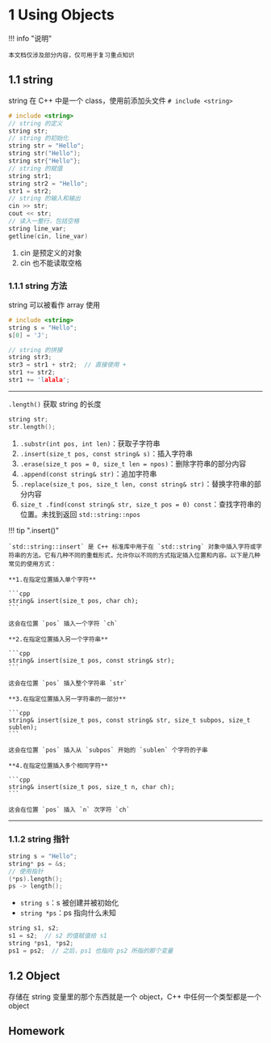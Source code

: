 # 1 Using Objects

<!-- !!! tip "说明"

    本文档正在更新中…… -->

!!! info "说明"

    本文档仅涉及部分内容，仅可用于复习重点知识

## 1.1 string

string 在 C++ 中是一个 class，使用前添加头文件 `# include <string>`

```cpp linenums="1"
# include <string>
// string 的定义
string str;
// string 的初始化
string str = "Hello";
string str("Hello");
string str{"Hello"};
// string 的赋值
string str1;
string str2 = "Hello";
str1 = str2;
// string 的输入和输出
cin >> str;
cout << str;
// 读入一整行，包括空格
string line_var;
getline(cin, line_var)
```

1. cin 是预定义的对象
2. cin 也不能读取空格

### 1.1.1 string 方法

string 可以被看作 array 使用

```cpp linenums="1"
# include <string>
string s = "Hello";
s[0] = 'J';

// string 的拼接
string str3;
str3 = str1 + str2;  // 直接使用 +
str1 += str2;
str1 += 'lalala';
```

---

`.length()` 获取 string 的长度

```cpp linenums="1"
string str;
str.length();
```

1. `.substr(int pos, int len)`：获取子字符串
2. `.insert(size_t pos, const string& s)`：插入字符串
3. `.erase(size_t pos = 0, size_t len = npos)`：删除字符串的部分内容
4. `.append(const string& str)`：追加字符串
5. `.replace(size_t pos, size_t len, const string& str)`：替换字符串的部分内容
6. `size_t .find(const string& str, size_t pos = 0) const`：查找字符串的位置。未找到返回 `std::string::npos`

!!! tip ".insert()"

    `std::string::insert` 是 C++ 标准库中用于在 `std::string` 对象中插入字符或字符串的方法。它有几种不同的重载形式，允许你以不同的方式指定插入位置和内容。以下是几种常见的使用方式：
    
    **1.在指定位置插入单个字符**
    
    ```cpp
    string& insert(size_t pos, char ch);
    ```

    这会在位置 `pos` 插入一个字符 `ch`
    
    **2.在指定位置插入另一个字符串**
    
    ```cpp
    string& insert(size_t pos, const string& str);
    ```

    这会在位置 `pos` 插入整个字符串 `str`
    
    **3.在指定位置插入另一字符串的一部分**
    
    ```cpp
    string& insert(size_t pos, const string& str, size_t subpos, size_t sublen);
    ```

    这会在位置 `pos` 插入从 `subpos` 开始的 `sublen` 个字符的子串
    
    **4.在指定位置插入多个相同字符**
    
    ```cpp
    string& insert(size_t pos, size_t n, char ch);
    ```

    这会在位置 `pos` 插入 `n` 次字符 `ch`

---

### 1.1.2 string 指针

```cpp linenums="1"
string s = "Hello";
string* ps = &s;
// 使用指针
(*ps).length();
ps -> length();
```

- `string s`：s 被创建并被初始化
- `string *ps`：ps 指向什么未知

```cpp linenums="1"
string s1, s2;
s1 = s2;  // s2 的值赋值给 s1
string *ps1, *ps2;
ps1 = ps2;  // 之后，ps1 也指向 ps2 所指的那个变量
```

## 1.2 Object

存储在 string 变量里的那个东西就是一个 object，C++ 中任何一个类型都是一个 object

## Homework

<!-- 此节内容在 2025/3/11 后上传至 Github -->

<!-- ???+ question "PTA 1.4"

    下列语句中，不能连续输出3个值的是：

    A. `cout<<x<<y<<z;`<br/>
    B. `cout<<x,y,z;`<br/>
    C. `cout<<x; cout<<y; cout<<z;`<br/>
    D. `cout<<(x,y,z)<<(x,y,z)<<(x,y,z);`<br/>

    ??? success "答案"

        B
        
        ---

        **B 选项：**

        `,` 运算符，从左往右计算表达式，并返回最后一个数据的值。但 B 选项的运算顺序是：`(cout << x), y, z`。先输出 x 的值，再计算 y 和 z，但不输出 y 和 z

        ```cpp linenums="1"
        # include <iostream>
        using namespace std;
        
        int main()
        {
            int x = 1;
            int y = 2;
            int z = 3;
            cout << x, y, z;
            return 0;
        }
        /*
        输出：
        1
        */
        ```

        **D 选项：**

        输出结果就是 3 个 z 的值

        ```cpp linenums="1"
        # include <iostream>
        using namespace std;
        
        int main()
        {
            int x = 1;
            int y = 2;
            int z = 3;
            cout << (x, y, z) << (x, y, z) << (x, y, z);
            return 0;
        }
        /*
        输出：
        333
        */
        ```

???+ question "PTA 1.6"

    使用操作符 setw 对数据进行格式输出时，需要包含（）文件

    A. iostream.h<br/>
    B. fstream.h<br/>
    C. iomanip.h<br/>
    D. stdlib.h<br/>

    ??? success "答案"

        C

        ---

        **AI 解释：**

        `setw` 是 C++ 标准库中的一个操纵器（manipulator），用于设置输出字段的宽度。它定义在 `<iomanip>` 头文件中，因此在使用 `setw` 之前需要包含这个头文件。`setw` 可以控制输出数据占用的字符宽度，对于格式化输出非常有用

        当你使用 `setw` 设置了一个特定的宽度值时，后续的输出操作将会按照设定的宽度来显示内容。如果输出的内容长度小于设定的宽度，则默认情况下会在左侧填充空格（右对齐）。若要改变对齐方式或填充字符，可以结合使用其他操纵器如 `left`、`right` 或 `setfill`
        
        下面是一个简单的例子，演示了如何使用 `setw`：
        
        ```cpp linenums="1"
        #include <iostream>
        #include <iomanip> // 需要包含此头文件才能使用 setw
        
        int main() {
            std::cout << std::setw(10) << "Hello" << std::endl; // 输出右对齐，宽度为10
            std::cout << std::left << std::setw(10) << "World" << std::endl; // 左对齐，宽度为10
            std::cout << std::right << std::setw(10) << "C++" << std::endl; // 右对齐，宽度为10
            std::cout << std::setfill('*') << std::setw(10) << "Test"; // 使用'*'填充，宽度为10
        
            return 0;
        }
        /*
        输出：
             Hello
        World     
               C++
        ******Test
        */
        ```
        
        在这个例子中，`std::setw(10)` 设置了输出字段的宽度为10个字符。第一行输出是默认的右对齐方式，第二行通过 `std::left` 改变了对齐方式为左对齐，第三行再次设置为右对齐，最后一行不仅设置了宽度还通过 `std::setfill('*')` 更改了填充字符为星号(*)。
        
        需要注意的是，`setw` 对每个单独的输出操作只生效一次，这意味着如果你想要对多个输出应用相同的宽度设置，你需要在每次输出时都指定 `setw`。

???+ question "PTA 1.7"

    有代码如下：

    ```cpp linenums="1"
    int n;
    string s;
    cin>>n;
    getline(cin, s);
    cout<<s.size()<<endl;
    ```

    则在输入以下数据后得到结果是（     ）

    ```cpp linenums="1"
    1
    Hello World
    ```

    A. 11<br/>
    B. 0<br/>
    C. 5<br/>
    D. 12<br/>

    ??? success "答案"

        B

        ---

        `cin >> n` 会读取数字 `1`，但不会读取之后的换行符，因此之后的 `getline` 语句会读取到一个空行

        可以在两个语句之间添加一个 `getchar()` 来消除换行符

        ```cpp linenums="1"
        int n;
        string s;
        cin >> n;
        getchar();
        getline(cin, s);
        cout << s.size() << endl;
        ```

???+ question "PTA 1.9"

    关于面向对象程序设计，面向对象程序设计主要考虑的是提高软件的 ___

    A. 可靠性<br/>
    B. 可移植性<br/>
    C. 可修改性<br/>
    D. 可重用性<br/>

    ??? success "答案"

        D

        ---

        **AI 解释：**

        面向对象程序设计（Object-Oriented Programming, OOP）主要考虑的是提高软件的 **可修改性** 和 **可重用性**。但是，如果必须在这四个选项中选择一个最符合的答案，那么应该是：

        D. 可重用性
        
        面向对象程序设计通过封装、继承和多态等特性，极大地提高了代码的可重用性。封装允许将数据和操作封装在类中，使得其他部分的代码可以通过调用这些类的方法来重用它们的功能；继承允许创建一个新的类从现有的类那里继承功能，从而可以重用和扩展已有的代码；多态允许使用统一接口来处理不同类型的对象，这也促进了代码的重用
        
        同时，OOP也改善了软件的可修改性（即维护性），因为良好的面向对象设计可以减少代码重复，使系统更易于理解和修改。但鉴于题目要求选择最主要的一个考量，通常强调的是OOP对于提高软件可重用性的贡献。然而，值得注意的是，正确答案可能会根据具体的上下文或教学材料的重点有所不同。在这里，我们选择了“可重用性”作为最佳答案，但它同样非常重视“可修改性”

???+ question "PTA 1.10"

    C++在C语言的注释方式基础上增加了（  ）
    
    A. 多行注释<br/>
    B. 单行注释<br/>
    C. 块注释<br/>
    D. 星号注释<br/>

    ??? success "答案"

        B

        ---

        **AI 解释：**

        **现代C语言标准（C99及之后）** 也支持单行注释（//）。但在C++诞生时（1980年代），C语言的标准（如C89/ANSI C）并不支持单行注释，单行注释是C++在C语言基础上新增的特性

        因此，从历史发展的角度来看，C++确实在C语言的注释方式基础上增加了单行注释。不过，随着C语言标准的更新，现代C语言也支持单行注释了
        
        如果题目是基于历史背景或早期C语言标准，那么答案仍然是 B. 单行注释。但如果题目是基于现代C语言（C99及之后），那么C和C++都支持单行注释和多行注释，题目本身就不太严谨了 -->
